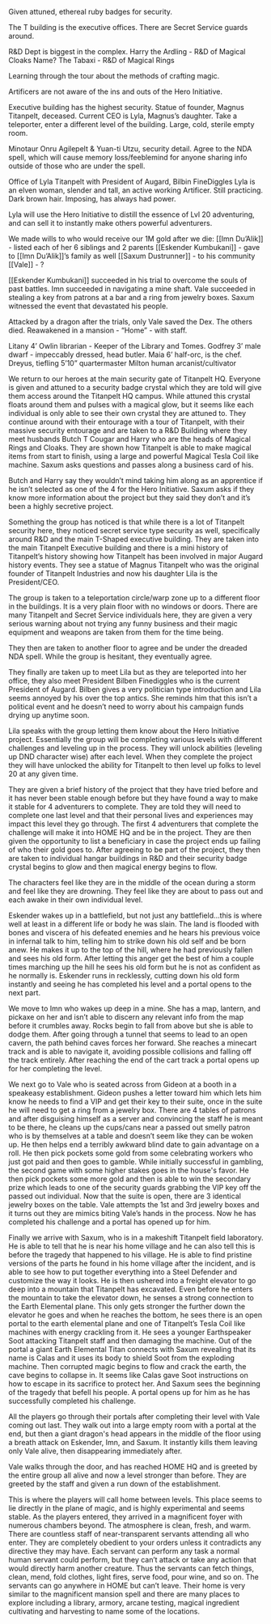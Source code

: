 Given attuned, ethereal ruby badges for security.

The T building is the executive offices.
There are Secret Service guards around.

R&D Dept is biggest in the complex. 
Harry the Ardling - R&D of Magical Cloaks
Name? The Tabaxi - R&D of Magical Rings

Learning through the tour about the methods of crafting magic. 

Artificers are not aware of the ins and outs of the Hero Initiative. 

Executive building has the highest security. 
Statue of founder, Magnus Titanpelt, deceased. Current CEO is Lyla, Magnus’s daughter. 
Take a teleporter, enter a different level of the building. Large, cold, sterile empty room. 

Minotaur Onru Agilepelt & Yuan-ti Utzu, security detail. 
Agree to the NDA spell, which will cause memory loss/feeblemind for anyone sharing info outside of those who are under the spell.

Office of Lyla Titanpelt with President of Augard, Bilbin FineDiggles
Lyla is an elven woman, slender and tall, an active working Artificer. Still practicing. Dark brown hair. Imposing, has always had power. 

Lyla will use the Hero Initiative to distill the essence of Lvl 20 adventuring, and can sell it to instantly make others powerful adventurers.

We made wills to who would receive our 1M gold after we die:
[[Imn Du’Alik]] - listed each of her 6 siblings and 2 parents
[[Eskender Kumbukani]] - gave to [[Imn Du’Alik]]’s family as well 
[[Saxum Dustrunner]] - to his community 
[[Vale]] - ?


[[Eskender Kumbukani]] succeeded in his trial to overcome the souls of past battles.
Imn succeeded in navigating a mine shaft.
Vale succeeded in stealing a key from patrons at a bar and a ring from jewelry boxes.
Saxum witnessed the event that devastated his people.

Attacked by a dragon after the trials, only Vale saved the Dex. The others died.
Reawakened in a mansion - “Home” - with staff.

Litany 4’ Owlin librarian - Keeper of the Library and Tomes.
Godfrey 3’ male dwarf - impeccably dressed, head butler. 
Maia 6’ half-orc, is the chef. 
Dreyus, tiefling 5’10” quartermaster
Milton human arcanist/cultivator

We return to our heroes at the main security gate of Titanpelt HQ. Everyone is given and attuned to a security badge crystal which they are told will give them access around the Titanpelt HQ campus. While attuned this crystal floats around them and pulses with a magical glow, but it seems like each individual is only able to see their own crystal they are attuned to. 
They continue around with their entourage with a tour of Titanpelt, with their massive security entourage and are taken to a R&D Building where they meet husbands Butch T Cougar and Harry who are the heads of Magical Rings and Cloaks. They are shown how Titanpelt is able to make magical items from start to finish, using a large and powerful Magical Tesla Coil like machine. Saxum asks questions and passes along a business card of his.

Butch and Harry say they wouldn’t mind taking him along as an apprentice if he isn’t selected as one of the 4 for the Hero Initiative. Saxum asks if they know more information about the project but they said they don’t and it’s been a highly secretive project.

Something the group has noticed is that while there is a lot of Titanpelt security here, they noticed secret service type security as well, specifically around R&D and the main T-Shaped executive building.
They are taken into the main Titanpelt Executive building and there is a mini history of Titanpelt’s history showing how Titanpelt has been involved in major Augard history events. They see a statue of Magnus Titanpelt who was the original founder of Titanpelt Industries and now his daughter Lila is the President/CEO.

The group is taken to a teleportation circle/warp zone up to a different floor in the buildings. It is a very plain floor with no windows or doors. There are many Titanpelt and Secret Service individuals here, they are given a very serious warning about not trying any funny business and their magic equipment and weapons are taken from them for the time being. 

They then are taken to another floor to agree and be under the dreaded NDA spell. While the group is hesitant, they eventually agree.

They finally are taken up to meet Lila but as they are teleported into her office, they also meet President Bilben Finediggles who is the current President of Augard. Bilben gives a very politician type introduction and Lila seems annoyed by his over the top antics. She reminds him that this isn’t a political event and he doesn’t need to worry about his campaign funds drying up anytime soon. 

Lila speaks with the group letting them know about the Hero Initiative project. Essentially the group will be completing various levels with different challenges and leveling up in the process. They will unlock abilities (leveling up DND character wise) after each level. When they complete the project they will have unlocked the ability for Titanpelt to then level up folks to level 20 at any given time.

They are given a brief history of the project that they have tried before and it has never been stable enough before but they have found a way to make it stable for 4 adventurers to complete. They are told they will need to complete one last level and that their personal lives and experiences may impact this level they go through. The first 4 adventurers that complete the challenge will make it into HOME HQ and be in the project. They are then given the opportunity to list a beneficiary in case the project ends up failing of who their gold goes to. After agreeing to be part of the project, they then are taken to individual hangar buildings in R&D and their security badge crystal begins to glow and then magical energy begins to flow. 

The characters feel like they are in the middle of the ocean during a storm and feel like they are drowning. They feel like they are about to pass out and each awake in their own individual level.

Eskender wakes up in a battlefield, but not just any battlefield…this is where well at least in a different life or body he was slain. The land is flooded with bones and viscera of his defeated enemies and he hears his previous voice in infernal talk to him, telling him to strike down his old self and be born anew. He makes it up to the top of the hill, where he had previously fallen and sees his old form. After letting this anger get the best of him a couple times marching up the hill he sees his old form but he is not as confident as he normally is. Eskender runs in recklessly, cutting down his old form instantly and seeing he has completed his level and a portal opens to the next part.

We move to Imn who wakes up deep in a mine. She has a map, lantern, and pickaxe on her and isn’t able to discern any relevant info from the map before it crumbles away. Rocks begin to fall from above but she is able to dodge them. After going through a tunnel that seems to lead to an open cavern, the path behind caves forces her forward. She reaches a minecart track and is able to navigate it, avoiding possible collisions and falling off the track entirely. After reaching the end of the cart track a portal opens up for her completing the level.

We next go to Vale who is seated across from Gideon at a booth in a speakeasy establishment. Gideon pushes a letter toward him which lets him know he needs to find a VIP and get their key to their suite, once in the suite he will need to get a ring from a jewelry box. There are 4 tables of patrons and after disguising himself as a server and convincing the staff he is meant to be there, he cleans up the cups/cans near a passed out smelly patron who is by themselves at a table and doesn’t seem like they can be woken up. He then helps end a terribly awkward blind date to gain advantage on a roll. He then pick pockets some gold from some celebrating workers who just got paid and then goes to gamble. While initially successful in gambling, the second game with some higher stakes goes in the house's favor. He then pick pockets some more gold and then is able to win the secondary prize which leads to one of the security guards grabbing the VIP key off the passed out individual. Now that the suite is open, there are 3 identical jewelry boxes on the table. Vale attempts the 1st and 3rd jewelry boxes and it turns out they are mimics biting Vale’s hands in the process. Now he has completed his challenge and a portal has opened up for him.

Finally we arrive with Saxum, who is in a makeshift Titanpelt field laboratory. He is able to tell that he is near his home village and he can also tell this is before the tragedy that happened to his village. He is able to find pristine versions of the parts he found in his home village after the incident, and is able to see how to put together everything into a Steel Defender and customize the way it looks. He is then ushered into a freight elevator to go deep into a mountain that Titanpelt has excavated. Even before he enters the mountain to take the elevator down, he senses a strong connection to the Earth Elemental plane. This only gets stronger the further down the elevator he goes and when he reaches the bottom, he sees there is an open portal to the earth elemental plane and one of Titanpelt’s Tesla Coil like machines with energy crackling from it. He sees a younger Earthspeaker Soot attacking Titanpelt staff and then damaging the machine. Out of the portal a giant Earth Elemental Titan connects with Saxum revealing that its name is Calas and it uses its body to shield Soot from the exploding machine. Then corrupted magic begins to flow and crack the earth, the cave begins to collapse in. It seems like Calas gave Soot instructions on how to escape in its sacrifice to protect her. And Saxum sees the beginning of the tragedy that befell his people. A portal opens up for him as he has successfully completed his challenge.

All the players go through their portals after completing their level with Vale coming out last. They walk out into a large empty room with a portal at the end, but then a giant dragon's head appears in the middle of the floor using a breath attack on Eskender, Imn, and Saxum. It instantly kills them leaving only Vale alive, then disappearing immediately after.

Vale walks through the door, and has reached HOME HQ and is greeted by the entire group all alive and now a level stronger than before. They are greeted by the staff and given a run down of the establishment. 

This is where the players will call home between levels. This place seems to lie directly in the plane of magic, and is highly experimental and seems stable. As the players entered, they arrived in a magnificent foyer with numerous chambers beyond. The atmosphere is clean, fresh, and warm. There are countless staff of near-transparent servants attending all who enter. They are completely obedient to your orders unless it contradicts any directive they may have. Each servant can perform any task a normal human servant could perform, but they can’t attack or take any action that would directly harm another creature. Thus the servants can fetch things, clean, mend, fold clothes, light fires, serve food, pour wine, and so on. The servants can go anywhere in HOME but can’t leave. Their home is very similar to the magnificent mansion spell and there are many places to explore including a library, armory, arcane testing, magical ingredient cultivating and harvesting to name some of the locations.
